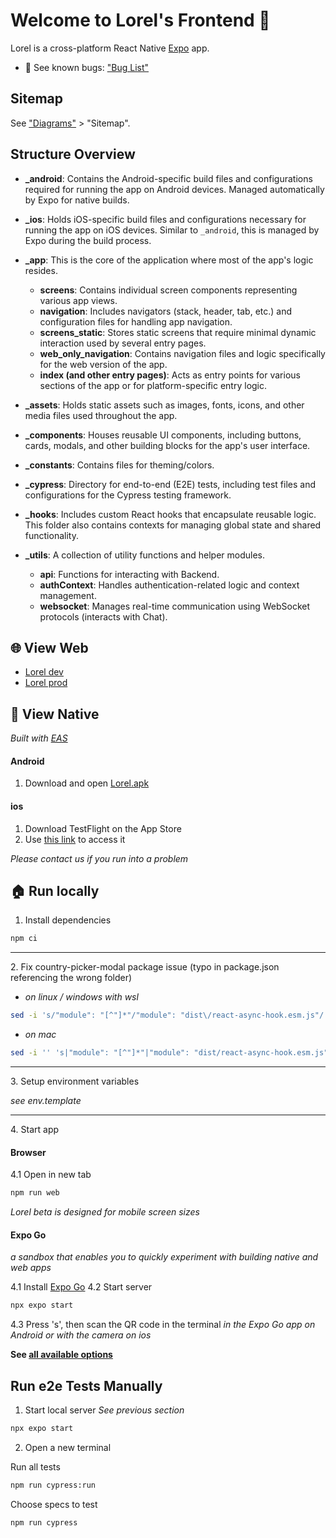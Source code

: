 # Welcome to Lorel's Frontend 👋

Lorel is a cross-platform React Native [Expo](https://expo.dev) app.

- 🐛 See known bugs: ["Bug List"](https://fair-bunny-6a8.notion.site/30cb87a8564d4a33ae322b51e0f6ac56?v=ce7d72da1f8c4565a6928e8373eb13c5)
  <br/>

## Sitemap

See ["Diagrams"](https://fair-bunny-6a8.notion.site/30cb87a8564d4a33ae322b51e0f6ac56?v=ce7d72da1f8c4565a6928e8373eb13c5) > "Sitemap".
<br/>

## Structure Overview

- **\_android**: Contains the Android-specific build files and configurations required for running the app on Android devices. Managed automatically by Expo for native builds.

- **\_ios**: Holds iOS-specific build files and configurations necessary for running the app on iOS devices. Similar to `_android`, this is managed by Expo during the build process.

- **\_app**: This is the core of the application where most of the app's logic resides.

  - **screens**: Contains individual screen components representing various app views.
  - **navigation**: Includes navigators (stack, header, tab, etc.) and configuration files for handling app navigation.
  - **screens_static**: Stores static screens that require minimal dynamic interaction used by several entry pages.
  - **web_only_navigation**: Contains navigation files and logic specifically for the web version of the app.
  - **index (and other entry pages)**: Acts as entry points for various sections of the app or for platform-specific entry logic.

- **\_assets**: Holds static assets such as images, fonts, icons, and other media files used throughout the app.

- **\_components**: Houses reusable UI components, including buttons, cards, modals, and other building blocks for the app's user interface.

- **\_constants**: Contains files for theming/colors.

- **\_cypress**: Directory for end-to-end (E2E) tests, including test files and configurations for the Cypress testing framework.

- **\_hooks**: Includes custom React hooks that encapsulate reusable logic. This folder also contains contexts for managing global state and shared functionality.

- **\_utils**: A collection of utility functions and helper modules.
  - **api**: Functions for interacting with Backend.
  - **authContext**: Handles authentication-related logic and context management.
  - **websocket**: Manages real-time communication using WebSocket protocols (interacts with Chat).
    <br/>

## 🌐 View Web

- [Lorel dev](https://dev.lorel.app)
- [Lorel prod](https://lorel.app)
  <br/>

## 📱 View Native

_Built with [EAS](https://docs.expo.dev/build/setup/)_

#### Android

1. Download and open [Lorel.apk](https://storage.googleapis.com/lorel-assets/lorel.apk)

#### ios

1. Download TestFlight on the App Store
2. Use [this link](https://testflight.apple.com/join/cTU1hbTf) to access it

_Please contact us if you run into a problem_
<br/>

## 🏠 Run locally

1. Install dependencies

```bash
npm ci
```

<hr/>
2. Fix country-picker-modal package issue (typo in package.json referencing the wrong folder)

- _on linux / windows with wsl_

```bash
sed -i 's/"module": "[^"]*"/"module": "dist\/react-async-hook.esm.js"/' node_modules/react-native-country-picker-modal/node_modules/react-async-hook/package.json
```

- _on mac_

```bash
sed -i '' 's|"module": "[^"]*"|"module": "dist/react-async-hook.esm.js"|' node_modules/react-native-country-picker-modal/node_modules/react-async-hook/package.json
```

<hr/>
3. Setup environment variables

_see env.template_

<hr/>
4. Start app

#### **Browser**

4.1 Open in new tab

```bash
npm run web
```

_Lorel beta is designed for mobile screen sizes_

#### **Expo Go**

_a sandbox that enables you to quickly experiment with building native and web apps_

4.1 Install [Expo Go](https://expo.dev/go)
4.2 Start server

```bash
npx expo start
```

4.3 Press 's', then scan the QR code in the terminal
_in the Expo Go app on Android or with the camera on ios_

**See [ all available options](https://docs.expo.dev/get-started/set-up-your-environment/)**
<br/>

## Run e2e Tests Manually

1. Start local server
   _See previous section_

```bash
npx expo start
```

2. Open a new terminal

Run all tests

```bash
npm run cypress:run
```

Choose specs to test

```bash
npm run cypress
```
